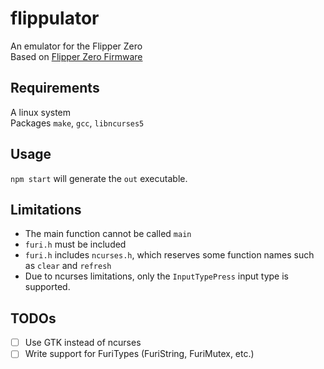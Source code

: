 # flippulator
An emulator for the Flipper Zero\
Based on [Flipper Zero Firmware](https://github.com/flipperdevices/flipperzero-firmware)

## Requirements
A linux system\
Packages `make`, `gcc`, `libncurses5`

## Usage
`npm start` will generate the `out` executable.

## Limitations
- The main function cannot be called `main`
- `furi.h` must be included
- `furi.h` includes `ncurses.h`, which reserves some function names such as `clear` and `refresh`
- Due to ncurses limitations, only the `InputTypePress` input type is supported.

## TODOs
- [ ] Use GTK instead of ncurses
- [ ] Write support for FuriTypes (FuriString, FuriMutex, etc.)